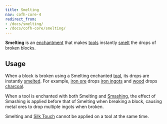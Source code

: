 ```yaml
---
title: Smelting
nav: cofh-core-4
redirect_from:
- /docs/smelting/
- /docs/cofh-core/smelting/
---
```


**Smelting** is an [enchantment](https://minecraft.gamepedia.com/Enchanting)
that makes [tools](https://minecraft.gamepedia.com/Tools) instantly
[smelt](https://minecraft.gamepedia.com/Smelting) the drops of broken blocks.


Usage
-----

When a block is broken using a Smelting enchanted
[tool](https://minecraft.gamepedia.com/Tools), its drops are instantly
[smelted](https://minecraft.gamepedia.com/Smelting). For example, [iron
ore](https://minecraft.gamepedia.com/Iron_Ore) drops [iron
ingots](https://minecraft.gamepedia.com/Iron_Ingots) and
[wood](https://minecraft.gamepedia.com/Wood) drops
[charcoal](https://minecraft.gamepedia.com/Charcoal).

When a tool is enchanted with both Smelting and
[Smashing](/docs/cofh-core-4/smashing/), the effect of Smashing is applied before
that of Smelting when breaking a block, causing metal ores to drop multiple
ingots when broken.

Smelting and [Silk Touch](https://minecraft.gamepedia.com/Enchanting#Silk_Touch)
cannot be applied on a tool at the same time.
